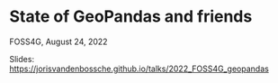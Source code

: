 # State of GeoPandas and friends

FOSS4G, August 24, 2022

Slides: https://jorisvandenbossche.github.io/talks/2022_FOSS4G_geopandas

